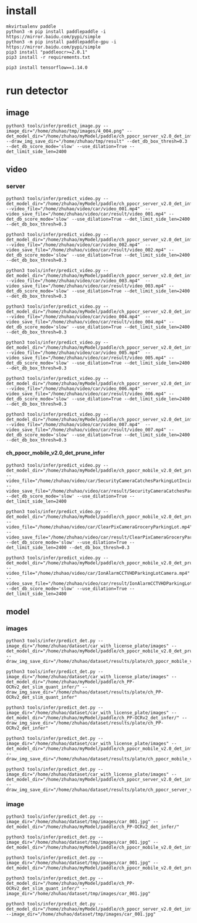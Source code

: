 # install
    mkvirtualenv paddle
    python3 -m pip install paddlepaddle -i https://mirror.baidu.com/pypi/simple
    python3 -m pip install paddlepaddle-gpu -i https://mirror.baidu.com/pypi/simple
    pip3 install "paddleocr>=2.0.1"
    pip3 install -r requirements.txt

    pip3 install tensorflow==1.14.0

# run detector
## image
    python3 tools/infer/predict_image.py --image_dir="/home/zhuhao/tmp/images/4_004.png" --det_model_dir="/home/zhuhao/myModel/paddle/ch_ppocr_server_v2.0_det_infer/" --draw_img_save_dir="/home/zhuhao/tmp/result" --det_db_box_thresh=0.3 --det_db_score_mode='slow' --use_dilation=True --det_limit_side_len=2400

## video
### server
    python3 tools/infer/predict_video.py --det_model_dir="/home/zhuhao/myModel/paddle/ch_ppocr_server_v2.0_det_infer/" --video_file="/home/zhuhao/video/car/video_001.mp4"  --video_save_file="/home/zhuhao/video/car/result/video_001.mp4" --det_db_score_mode='slow' --use_dilation=True --det_limit_side_len=2400 --det_db_box_thresh=0.3

    python3 tools/infer/predict_video.py --det_model_dir="/home/zhuhao/myModel/paddle/ch_ppocr_server_v2.0_det_infer/" --video_file="/home/zhuhao/video/car/video_002.mp4"  --video_save_file="/home/zhuhao/video/car/result/video_002.mp4" --det_db_score_mode='slow' --use_dilation=True --det_limit_side_len=2400 --det_db_box_thresh=0.3

    python3 tools/infer/predict_video.py --det_model_dir="/home/zhuhao/myModel/paddle/ch_ppocr_server_v2.0_det_infer/" --video_file="/home/zhuhao/video/car/video_003.mp4"  --video_save_file="/home/zhuhao/video/car/result/video_003.mp4" --det_db_score_mode='slow' --use_dilation=True --det_limit_side_len=2400 --det_db_box_thresh=0.3

    python3 tools/infer/predict_video.py --det_model_dir="/home/zhuhao/myModel/paddle/ch_ppocr_server_v2.0_det_infer/" --video_file="/home/zhuhao/video/car/video_004.mp4"  --video_save_file="/home/zhuhao/video/car/result/video_004.mp4" --det_db_score_mode='slow' --use_dilation=True --det_limit_side_len=2400 --det_db_box_thresh=0.3

    python3 tools/infer/predict_video.py --det_model_dir="/home/zhuhao/myModel/paddle/ch_ppocr_server_v2.0_det_infer/" --video_file="/home/zhuhao/video/car/video_005.mp4"  --video_save_file="/home/zhuhao/video/car/result/video_005.mp4" --det_db_score_mode='slow' --use_dilation=True --det_limit_side_len=2400 --det_db_box_thresh=0.3

    python3 tools/infer/predict_video.py --det_model_dir="/home/zhuhao/myModel/paddle/ch_ppocr_server_v2.0_det_infer/" --video_file="/home/zhuhao/video/car/video_006.mp4"  --video_save_file="/home/zhuhao/video/car/result/video_006.mp4" --det_db_score_mode='slow' --use_dilation=True --det_limit_side_len=2400 --det_db_box_thresh=0.3

    python3 tools/infer/predict_video.py --det_model_dir="/home/zhuhao/myModel/paddle/ch_ppocr_server_v2.0_det_infer/" --video_file="/home/zhuhao/video/car/video_007.mp4"  --video_save_file="/home/zhuhao/video/car/result/video_007.mp4" --det_db_score_mode='slow' --use_dilation=True --det_limit_side_len=2400 --det_db_box_thresh=0.3

#### ch_ppocr_mobile_v2.0_det_prune_infer
    python3 tools/infer/predict_video.py --det_model_dir="/home/zhuhao/myModel/paddle/ch_ppocr_mobile_v2.0_det_prune_infer/" --video_file="/home/zhuhao/video/car/SecurityCameraCatchesParkingLotIncident.mp4"  --video_save_file="/home/zhuhao/video/car/result/SecurityCameraCatchesParkingLotIncident.mp4" --det_db_score_mode='slow' --use_dilation=True --det_limit_side_len=2400

    python3 tools/infer/predict_video.py --det_model_dir="/home/zhuhao/myModel/paddle/ch_ppocr_mobile_v2.0_det_prune_infer/" --video_file="/home/zhuhao/video/car/ClearPixCameraGroceryParkingLot.mp4"  --video_save_file="/home/zhuhao/video/car/result/ClearPixCameraGroceryParkingLot.mp4" --det_db_score_mode='slow' --use_dilation=True --det_limit_side_len=2400 --det_db_box_thresh=0.3

    python3 tools/infer/predict_video.py --det_model_dir="/home/zhuhao/myModel/paddle/ch_ppocr_mobile_v2.0_det_prune_infer/" --video_file="/home/zhuhao/video/car/IonAlarmCCTVHDParkingLotCamera.mp4"  --video_save_file="/home/zhuhao/video/car/result/IonAlarmCCTVHDParkingLotCamera.mp4" --det_db_score_mode='slow' --use_dilation=True --det_limit_side_len=2400


## model
### images
    python3 tools/infer/predict_det.py --image_dir="/home/zhuhao/dataset/car_with_license_plate/images" --det_model_dir="/home/zhuhao/myModel/paddle/ch_ppocr_mobile_v2.0_det_prune_infer/" --draw_img_save_dir="/home/zhuhao/dataset/results/plate/ch_ppocr_mobile_v2.0_det_prune_infer"

    python3 tools/infer/predict_det.py --image_dir="/home/zhuhao/dataset/car_with_license_plate/images" --det_model_dir="/home/zhuhao/myModel/paddle/ch_PP-OCRv2_det_slim_quant_infer/" --draw_img_save_dir="/home/zhuhao/dataset/results/plate/ch_PP-OCRv2_det_slim_quant_infer"

    python3 tools/infer/predict_det.py --image_dir="/home/zhuhao/dataset/car_with_license_plate/images" --det_model_dir="/home/zhuhao/myModel/paddle/ch_PP-OCRv2_det_infer/" --draw_img_save_dir="/home/zhuhao/dataset/results/plate/ch_PP-OCRv2_det_infer"

    python3 tools/infer/predict_det.py --image_dir="/home/zhuhao/dataset/car_with_license_plate/images" --det_model_dir="/home/zhuhao/myModel/paddle/ch_ppocr_mobile_v2.0_det_infer/" --draw_img_save_dir="/home/zhuhao/dataset/results/plate/ch_ppocr_mobile_v2.0_det_infer"

    python3 tools/infer/predict_det.py --image_dir="/home/zhuhao/dataset/car_with_license_plate/images" --det_model_dir="/home/zhuhao/myModel/paddle/ch_ppocr_server_v2.0_det_infer/" --draw_img_save_dir="/home/zhuhao/dataset/results/plate/ch_ppocr_server_v2.0_det_infer"


### image
    python3 tools/infer/predict_det.py --image_dir="/home/zhuhao/dataset/tmp/images/car_001.jpg" --det_model_dir="/home/zhuhao/myModel/paddle/ch_PP-OCRv2_det_infer/"

    python3 tools/infer/predict_det.py --image_dir="/home/zhuhao/dataset/tmp/images/car_001.jpg" --det_model_dir="/home/zhuhao/myModel/paddle/ch_ppocr_mobile_v2.0_det_infer/"

    python3 tools/infer/predict_det.py --image_dir="/home/zhuhao/dataset/tmp/images/car_001.jpg" --det_model_dir="/home/zhuhao/myModel/paddle/ch_ppocr_mobile_v2.0_det_prune_infer/"

    python3 tools/infer/predict_det.py --det_model_dir="/home/zhuhao/myModel/paddle/ch_PP-OCRv2_det_slim_quant_infer/" --image_dir="/home/zhuhao/dataset/tmp/images/car_001.jpg"

    python3 tools/infer/predict_det.py --det_model_dir="/home/zhuhao/myModel/paddle/ch_ppocr_server_v2.0_det_infer/" --image_dir="/home/zhuhao/dataset/tmp/images/car_001.jpg"
